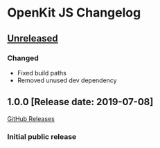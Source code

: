 # OpenKit JS Changelog

## [Unreleased](https://github.com/Dynatrace/openkit-js/compare/v1.0.0...release/1.0)

### Changed
- Fixed build paths
- Removed unused dev dependency

## 1.0.0 [Release date: 2019-07-08]
[GitHub Releases](https://github.com/Dynatrace/openkit-js/releases/tag/v1.0.0)
### Initial public release